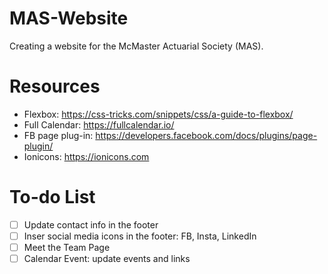 # MAS-Website
Creating a website for the McMaster Actuarial Society (MAS). 

# Resources 
* Flexbox: https://css-tricks.com/snippets/css/a-guide-to-flexbox/
* Full Calendar: https://fullcalendar.io/
* FB page plug-in: https://developers.facebook.com/docs/plugins/page-plugin/
* Ionicons: https://ionicons.com

# To-do List
- [ ] Update contact info in the footer
- [ ] Inser social media icons in the footer: FB, Insta, LinkedIn
- [ ] Meet the Team Page
- [ ] Calendar Event: update events and links